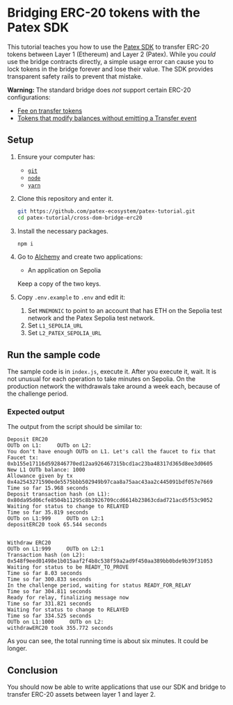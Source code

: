 # Bridging ERC-20 tokens with the Patex SDK

This tutorial teaches you how to use the [Patex SDK](https://sdk.patex.io/) to transfer ERC-20 tokens between Layer 1 (Ethereum) and Layer 2 (Patex).
While you *could* use the bridge contracts directly, a simple usage error can cause you to lock tokens in the bridge forever and lose their value. 
The SDK provides transparent safety rails to prevent that mistake.



**Warning:** The standard bridge does *not* support certain ERC-20 configurations:

- [Fee on transfer tokens](https://github.com/d-xo/weird-erc20#fee-on-transfer)
- [Tokens that modify balances without emitting a Transfer event](https://github.com/d-xo/weird-erc20#balance-modifications-outside-of-transfers-rebasingairdrops)

## Setup

1. Ensure your computer has:
   - [`git`](https://git-scm.com/downloads)
   - [`node`](https://nodejs.org/en/)
   - [`yarn`](https://classic.yarnpkg.com/lang/en/docs/install/#mac-stable)

1. Clone this repository and enter it.

   ```sh
   git https://github.com/patex-ecosystem/patex-tutorial.git
   cd patex-tutorial/cross-dom-bridge-erc20
   ```

1. Install the necessary packages.

   ```sh
   npm i
   ```

1. Go to [Alchemy](https://www.alchemy.com/) and create two applications:

   - An application on Sepolia

   Keep a copy of the two keys.

1. Copy `.env.example` to `.env` and edit it:

   1. Set `MNEMONIC` to point to an account that has ETH on the Sepolia test network and the Patex Sepolia test network.
   1. Set `L1_SEPOLIA_URL`
   1. Set `L2_PATEX_SEPOLIA_URL`

## Run the sample code

The sample code is in `index.js`, execute it.
After you execute it, wait. It is not unusual for each operation to take minutes on Sepolia.
On the production network the withdrawals take around a week each, because of the challenge period.

### Expected output

The output from the script should be similar to:

```
Deposit ERC20
OUTb on L1:     OUTb on L2:
You don't have enough OUTb on L1. Let's call the faucet to fix that
Faucet tx: 0xb155e17116d592846770ed12aa926467315bcd1ac23ba48317d365d8ee3d0605
New L1 OUTb balance: 1000
Allowance given by tx 0x4a2543271590ede5575bbb502949b97caa8a75aac43aa2c445091bdf057e7669
Time so far 15.968 seconds
Deposit transaction hash (on L1): 0x80da95d06cfe8504b11295c8b3926709ccd6614b23863cdad721acd5f53c9052
Waiting for status to change to RELAYED
Time so far 35.819 seconds
OUTb on L1:999     OUTb on L2:1
depositERC20 took 65.544 seconds


Withdraw ERC20
OUTb on L1:999     OUTb on L2:1
Transaction hash (on L2): 0x548f9eed01498e1b015aaf2f4b8c538f59a2ad9f450aa389bb0bde9b39f31053
Waiting for status to be READY_TO_PROVE
Time so far 8.03 seconds
Time so far 300.833 seconds
In the challenge period, waiting for status READY_FOR_RELAY
Time so far 304.811 seconds
Ready for relay, finalizing message now
Time so far 331.821 seconds
Waiting for status to change to RELAYED
Time so far 334.525 seconds
OUTb on L1:1000     OUTb on L2:
withdrawERC20 took 355.772 seconds
```

As you can see, the total running time is about six minutes.
It could be longer.

## Conclusion

You should now be able to write applications that use our SDK and bridge to transfer ERC-20 assets between layer 1 and layer 2. 